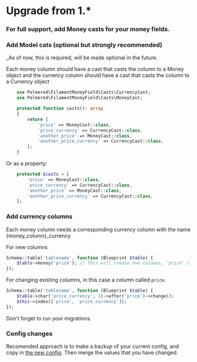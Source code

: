 
# Upgrade from 1.*

### For full support, add Money casts for your money fields.


### Add Model cats (optional but strongly recommended)

_As of now, this is required, will be made optional in the future.

Each money column should have a cast that casts the column to a Money object and the currency column should have a cast that casts the column to a Currency object

```php
    use Pelmered\FilamentMoneyField\Casts\CurrencyCast;
    use Pelmered\FilamentMoneyField\Casts\MoneyCast;

    protected function casts(): array
    {
        return [
            'price' => MoneyCast::class,
            'price_currency' => CurrencyCast::class,
            'another_price' => MoneyCast::class,
            'another_price_currency' => CurrencyCast::class,
        ];
    }
```
Or as a property:
```php
    protected $casts = [
        'price' => MoneyCast::class,
        'price_currency' => CurrencyCast::class,
        'another_price' => MoneyCast::class,
        'another_price_currency' => CurrencyCast::class,
    ];
```


### Add currency columns

Each money column needs a corresponding currency column with the name {money_column}_currency

For new columns
```php
Schema::table('tablename', function (Blueprint $table) {
    $table->money('price'); // This will create two columns, 'price' (integer) and 'price_currency' (char(3))
});
```
For changing existing columns, in this case a column called `price`.
```php
Schema::table('tablename', function (Blueprint $table) {
    $table->char('price_currency', 3)->after('price')->change();
    $this->index(['price', 'price_currency']);
});
```
Don't forget to run your migrations. 

### Config changes

Recomended approach is to make a backup of your current config, and copy in [the new config](config/filament-money-field.php). Then merge the values that you have changed.


